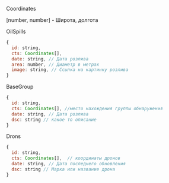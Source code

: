 Coordinates 

[number, number] - Широта, долгота

OilSpills 

```javascript
{
  id: string,
  cts: Coordinates[], 
  date: string, // Дата розлива
  area: number, // Диаметр в метрах
  image: string, // Ссылка на картинку розлива
}
```

BaseGroup
```javascript
{
  id: string,
  cts: Coordinates[], //место нахождения группы обнаружения 
  date: string, // Дата розлива
  dsc: string // какое то описание
}
```

Drons
```javascript
{
  id: string,
  cts: Coordinates[],  // координаты дронов
  date: string, // Дата последнего обновления
  dsc: string // Марка или название дрона
}
```
